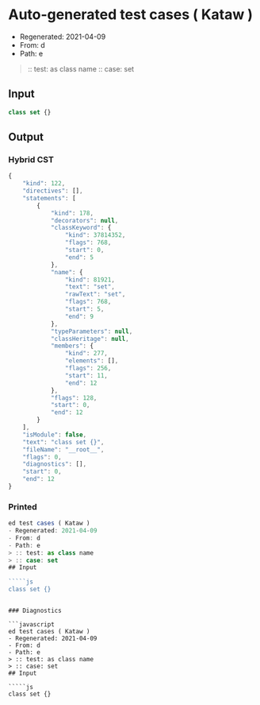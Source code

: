 # Auto-generated test cases ( Kataw )
- Regenerated: 2021-04-09
- From: d
- Path: e
> :: test: as class name
> :: case: set
## Input

`````js
class set {}
`````

## Output

### Hybrid CST

```javascript
{
    "kind": 122,
    "directives": [],
    "statements": [
        {
            "kind": 178,
            "decorators": null,
            "classKeyword": {
                "kind": 37814352,
                "flags": 768,
                "start": 0,
                "end": 5
            },
            "name": {
                "kind": 81921,
                "text": "set",
                "rawText": "set",
                "flags": 768,
                "start": 5,
                "end": 9
            },
            "typeParameters": null,
            "classHeritage": null,
            "members": {
                "kind": 277,
                "elements": [],
                "flags": 256,
                "start": 11,
                "end": 12
            },
            "flags": 128,
            "start": 0,
            "end": 12
        }
    ],
    "isModule": false,
    "text": "class set {}",
    "fileName": "__root__",
    "flags": 0,
    "diagnostics": [],
    "start": 0,
    "end": 12
}
```

### Printed

```javascript
ed test cases ( Kataw )
- Regenerated: 2021-04-09
- From: d
- Path: e
> :: test: as class name
> :: case: set
## Input

`````js
class set {}
`````
```

### Diagnostics

```javascript
ed test cases ( Kataw )
- Regenerated: 2021-04-09
- From: d
- Path: e
> :: test: as class name
> :: case: set
## Input

`````js
class set {}
`````
```

